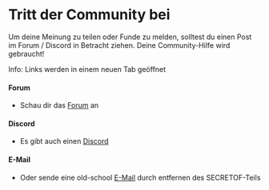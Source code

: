 ﻿# Tritt der Community bei

Um deine Meinung zu teilen oder Funde zu melden, solltest du einen Post im Forum / Discord in Betracht ziehen.
Deine Community-Hilfe wird gebraucht!

Info: Links werden in einem neuen Tab geöffnet

#### Forum
* Schau dir das <a href=http://forum.xeth.de target=_>Forum</a> an

#### Discord
* Es gibt auch einen <a href=https://discord.gg/s4wTHQgxae target=_>Discord</a>

#### E-Mail
* Oder sende eine old-school <a href="mailto:evermore@SECRETOFxeth.de?Subject=Format%20Exploration%20Projekt">E-Mail</a> durch entfernen des SECRETOF-Teils

